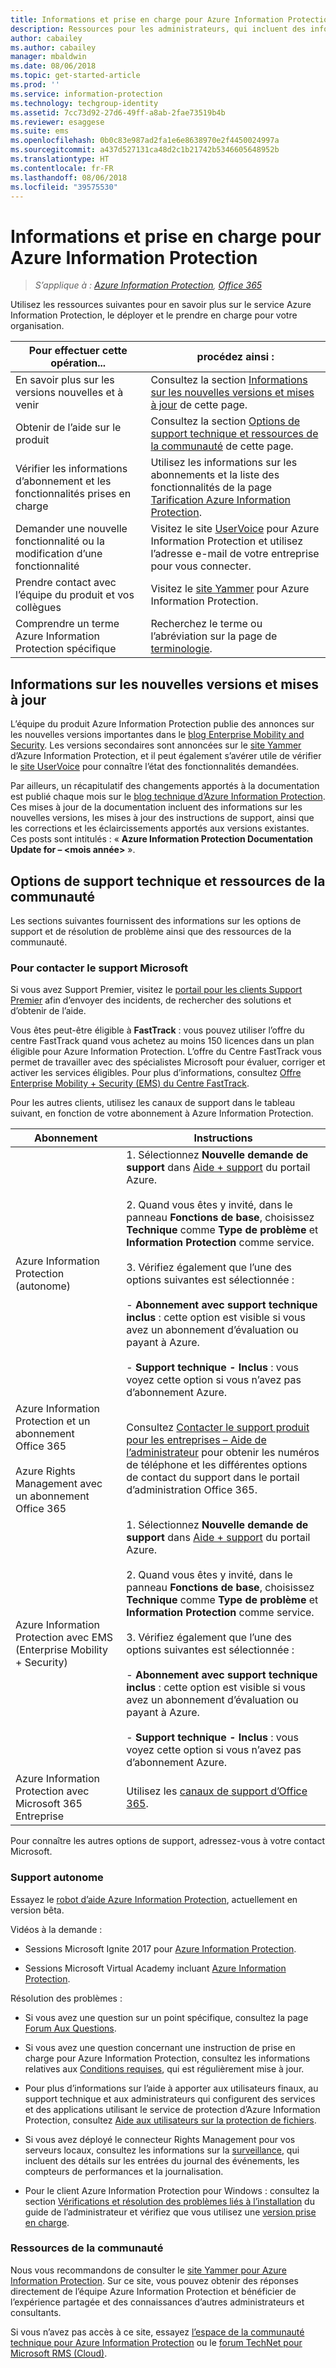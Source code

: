 ```yaml
---
title: Informations et prise en charge pour Azure Information Protection
description: Ressources pour les administrateurs, qui incluent des informations sur les nouvelles versions, les options de support disponibles et la procédure à suivre pour contacter Microsoft en cas de problème.
author: cabailey
ms.author: cabailey
manager: mbaldwin
ms.date: 08/06/2018
ms.topic: get-started-article
ms.prod: ''
ms.service: information-protection
ms.technology: techgroup-identity
ms.assetid: 7cc73d92-27d6-49ff-a8ab-2fae73519b4b
ms.reviewer: esaggese
ms.suite: ems
ms.openlocfilehash: 0b0c83e987ad2fa1e6e8638970e2f4450024997a
ms.sourcegitcommit: a437d527131ca48d2c1b21742b5346605648952b
ms.translationtype: HT
ms.contentlocale: fr-FR
ms.lasthandoff: 08/06/2018
ms.locfileid: "39575530"
---
```

# <a name="information-and-support-for-azure-information-protection"></a>Informations et prise en charge pour Azure Information Protection

>*S’applique à : [Azure Information Protection](https://azure.microsoft.com/pricing/details/information-protection), [Office 365](http://download.microsoft.com/download/E/C/F/ECF42E71-4EC0-48FF-AA00-577AC14D5B5C/Azure_Information_Protection_licensing_datasheet_EN-US.pdf)*

Utilisez les ressources suivantes pour en savoir plus sur le service Azure Information Protection, le déployer et le prendre en charge pour votre organisation.

|Pour effectuer cette opération...|procédez ainsi :|
|----------------|---------------|
|En savoir plus sur les versions nouvelles et à venir|Consultez la section [Informations sur les nouvelles versions et mises à jour](#information-about-new-releases-and-updates) de cette page.|
|Obtenir de l’aide sur le produit|Consultez la section [Options de support technique et ressources de la communauté](#support-options-and-community-resources) de cette page.|
|Vérifier les informations d’abonnement et les fonctionnalités prises en charge|Utilisez les informations sur les abonnements et la liste des fonctionnalités de la page [Tarification Azure Information Protection](https://azure.microsoft.com/pricing/details/information-protection).|
|Demander une nouvelle fonctionnalité ou la modification d’une fonctionnalité|Visitez le site [UserVoice](https://msip.uservoice.com) pour Azure Information Protection et utilisez l’adresse e-mail de votre entreprise pour vous connecter.|
|Prendre contact avec l’équipe du produit et vos collègues|Visitez le [site Yammer](https://www.yammer.com/AskIPTeam) pour Azure Information Protection.|
|Comprendre un terme Azure Information Protection spécifique|Recherchez le terme ou l’abréviation sur la page de [terminologie](terminology.md).|

## <a name="information-about-new-releases-and-updates"></a>Informations sur les nouvelles versions et mises à jour
L’équipe du produit Azure Information Protection publie des annonces sur les nouvelles versions importantes dans le [blog Enterprise Mobility and Security](https://cloudblogs.microsoft.com/enterprisemobility/?product=azure-information-protection). Les versions secondaires sont annoncées sur le [site Yammer](https://www.yammer.com/AskIPTeam) d’Azure Information Protection, et il peut également s’avérer utile de vérifier le [site UserVoice](https://msip.uservoice.com) pour connaître l’état des fonctionnalités demandées.

Par ailleurs, un récapitulatif des changements apportés à la documentation est publié chaque mois sur le [blog technique d’Azure Information Protection](https://aka.ms/AIPblog). Ces mises à jour de la documentation incluent des informations sur les nouvelles versions, les mises à jour des instructions de support, ainsi que les corrections et les éclaircissements apportés aux versions existantes. Ces posts sont intitulés : « **Azure Information Protection Documentation Update for – \<mois année>** ».

## <a name="support-options-and-community-resources"></a>Options de support technique et ressources de la communauté
Les sections suivantes fournissent des informations sur les options de support et de résolution de problème ainsi que des ressources de la communauté.

### <a name="to-contact-microsoft-support"></a>Pour contacter le support Microsoft

Si vous avez Support Premier, visitez le [portail pour les clients Support Premier](https://premier.microsoft.com/) afin d’envoyer des incidents, de rechercher des solutions et d’obtenir de l’aide.

Vous êtes peut-être éligible à **FastTrack** : vous pouvez utiliser l’offre du centre FastTrack quand vous achetez au moins 150 licences dans un plan éligible pour Azure Information Protection. L’offre du Centre FastTrack vous permet de travailler avec des spécialistes Microsoft pour évaluer, corriger et activer les services éligibles. Pour plus d’informations, consultez [Offre Enterprise Mobility + Security (EMS) du Centre FastTrack](/enterprise-mobility-security/Solutions/fasttrack-center-benefit-process-for-enterprise-mobility-suite-ems).

Pour les autres clients, utilisez les canaux de support dans le tableau suivant, en fonction de votre abonnement à Azure Information Protection.

|Abonnement|Instructions|
|----------------|---------------|
|Azure Information Protection (autonome)|1. Sélectionnez **Nouvelle demande de support** dans [Aide + support](https://portal.azure.com/#blade/Microsoft_Azure_Support/HelpAndSupportBlade) du portail Azure.<br /><br />2. Quand vous êtes y invité, dans le panneau **Fonctions de base**, choisissez **Technique** comme **Type de problème** et **Information Protection** comme service. <br /><br />3. Vérifiez également que l’une des options suivantes est sélectionnée :<br /><br />- **Abonnement avec support technique inclus** : cette option est visible si vous avez un abonnement d’évaluation ou payant à Azure.<br /><br /> - **Support technique - Inclus** : vous voyez cette option si vous n’avez pas d’abonnement Azure.|
|Azure Information Protection et un abonnement Office 365<br /><br />Azure Rights Management avec un abonnement Office 365|Consultez [Contacter le support produit pour les entreprises – Aide de l’administrateur](https://support.office.com/en-us/article/32a17ca7-6fa0-4870-8a8d-e25ba4ccfd4b) pour obtenir les numéros de téléphone et les différentes options de contact du support dans le portail d’administration Office 365.|
|Azure Information Protection avec EMS (Enterprise Mobility + Security)|1. Sélectionnez **Nouvelle demande de support** dans [Aide + support](https://portal.azure.com/#blade/Microsoft_Azure_Support/HelpAndSupportBlade) du portail Azure.<br /><br />2. Quand vous êtes y invité, dans le panneau **Fonctions de base**, choisissez **Technique** comme **Type de problème** et **Information Protection** comme service. <br /><br />3. Vérifiez également que l’une des options suivantes est sélectionnée :<br /><br />- **Abonnement avec support technique inclus** : cette option est visible si vous avez un abonnement d’évaluation ou payant à Azure.<br /><br /> - **Support technique - Inclus** : vous voyez cette option si vous n’avez pas d’abonnement Azure.|
|Azure Information Protection avec Microsoft 365 Entreprise|Utilisez les [canaux de support d’Office 365](https://support.office.com/en-us/article/32a17ca7-6fa0-4870-8a8d-e25ba4ccfd4b).|

Pour connaître les autres options de support, adressez-vous à votre contact Microsoft. 


### <a name="self-help"></a>Support autonome

Essayez le [robot d’aide Azure Information Protection](help-bot.md), actuellement en version bêta.

Vidéos à la demande :

- Sessions Microsoft Ignite 2017 pour [Azure Information Protection](https://myignite.microsoft.com/videos?q=%2522azure%2520information%2520protection%2522).

- Sessions Microsoft Virtual Academy incluant [Azure Information Protection](https://mva.microsoft.com/search/SearchResults.aspx#!q=Azure%20Information%20protection).

Résolution des problèmes :

- Si vous avez une question sur un point spécifique, consultez la page [Forum Aux Questions](faqs.md).

- Si vous avez une question concernant une instruction de prise en charge pour Azure Information Protection, consultez les informations relatives aux [Conditions requises](requirements.md), qui est régulièrement mise à jour.

- Pour plus d’informations sur l’aide à apporter aux utilisateurs finaux, au support technique et aux administrateurs qui configurent des services et des applications utilisant le service de protection d’Azure Information Protection, consultez [Aide aux utilisateurs sur la protection de fichiers](help-users.md).

- Si vous avez déployé le connecteur Rights Management pour vos serveurs locaux, consultez les informations sur la [surveillance](monitor-rms-connector.md), qui incluent des détails sur les entrées du journal des événements, les compteurs de performances et la journalisation.

- Pour le client Azure Information Protection pour Windows : consultez la section [Vérifications et résolution des problèmes liés à l’installation](./rms-client/client-admin-guide.md#installation-checks-and-troubleshooting) du guide de l’administrateur et vérifiez que vous utilisez une [version prise en charge](./rms-client/client-version-release-history.md#servicing-information-and-timelines).

### <a name="community-resources"></a>Ressources de la communauté

Nous vous recommandons de consulter le [site Yammer pour Azure Information Protection](https://www.yammer.com/AskIPTeam). Sur ce site, vous pouvez obtenir des réponses directement de l’équipe Azure Information Protection et bénéficier de l’expérience partagée et des connaissances d’autres administrateurs et consultants.

Si vous n’avez pas accès à ce site, essayez [l’espace de la communauté technique pour Azure Information Protection](https://techcommunity.microsoft.com/t5/Azure-Information-Protection/bd-p/Azure-Information-Protection) ou le [forum TechNet pour Microsoft RMS (Cloud)](https://social.technet.microsoft.com/Forums/en-US/home?forum=rmscloud).

